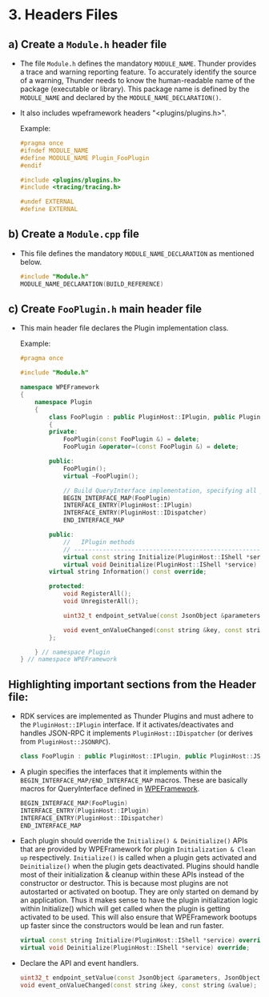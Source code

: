 # 3. Headers Files

## a) Create a `Module.h` header file

- The file `Module.h` defines the mandatory `MODULE_NAME`. Thunder provides a trace and warning reporting feature. To accurately identify the source of a warning, Thunder needs to know the human-readable name of the package (executable or library). This package name is defined by the `MODULE_NAME` and declared by the `MODULE_NAME_DECLARATION()`.

- It also includes wpeframework headers "<plugins/plugins.h>".

    Example:
    ```C
    #pragma once
    #ifndef MODULE_NAME
    #define MODULE_NAME Plugin_FooPlugin
    #endif

    #include <plugins/plugins.h>
    #include <tracing/tracing.h>

    #undef EXTERNAL
    #define EXTERNAL
    ```

## b) Create a `Module.cpp` file

- This file defines the mandatory `MODULE_NAME_DECLARATION` as mentioned below.
    ```C++
    #include "Module.h"
    MODULE_NAME_DECLARATION(BUILD_REFERENCE)
    ```

## c) Create `FooPlugin.h` main header file

- This main header file declares the Plugin implementation class.

    Example:
    ```C++
    #pragma once

    #include "Module.h"

    namespace WPEFramework
    {
        namespace Plugin
        {
            class FooPlugin : public PluginHost::IPlugin, public PluginHost::JSONRPC
            {
            private:
                FooPlugin(const FooPlugin &) = delete;
                FooPlugin &operator=(const FooPlugin &) = delete;

            public:
                FooPlugin();
                virtual ~FooPlugin();

                // Build QueryInterface implementation, specifying all possible interfaces to be returned.
                BEGIN_INTERFACE_MAP(FooPlugin)
                INTERFACE_ENTRY(PluginHost::IPlugin)
                INTERFACE_ENTRY(PluginHost::IDispatcher)
                END_INTERFACE_MAP

            public:
                //   IPlugin methods
                // -------------------------------------------------------------------------------------------------------
                virtual const string Initialize(PluginHost::IShell *service) override;
                virtual void Deinitialize(PluginHost::IShell *service) override;
            virtual string Information() const override;

            protected:
                void RegisterAll();
                void UnregisterAll();

                uint32_t endpoint_setValue(const JsonObject &parameters, JsonObject &response);

                void event_onValueChanged(const string &key, const string &value);
            };

        } // namespace Plugin
    } // namespace WPEFramework
    ```

## Highlighting important sections from the Header file:

- RDK services are implemented as Thunder Plugins and must adhere to the `PluginHost::IPlugin` interface. If it activates/deactivates and handles JSON-RPC it implements `PluginHost::IDispatcher` (or derives from `PluginHost::JSONRPC`).

    ```C++
    class FooPlugin : public PluginHost::IPlugin, public PluginHost::JSONRPC
    ```

- A plugin specifies the interfaces that it implements within the `BEGIN_INTERFACE_MAP/END_INTERFACE_MAP` macros. These are basically macros for QueryInterface defined in [WPEFramework](https://github.com/rdkcentral/Thunder/blob/master/Source/core/Services.h#L362).

    ```C++
    BEGIN_INTERFACE_MAP(FooPlugin)
    INTERFACE_ENTRY(PluginHost::IPlugin)
    INTERFACE_ENTRY(PluginHost::IDispatcher)
    END_INTERFACE_MAP
    ```

- Each plugin should override the `Initialize() & Deinitialize()` APIs that are provided by WPEFramework for plugin `Initialization & Clean up` respectively. `Initialize()` is called when a plugin gets activated and `Deinitialize()` when the plugin gets deactivated. Plugins should handle most of their initialization & cleanup within these APIs instead of the constructor or destructor. This is because most plugins are not autostarted or activated on bootup. They are only started on demand by an application. Thus it makes sense to have the plugin initialization logic within Initialize() which will get called when the plugin is getting activated to be used. This will also ensure that WPEFramework bootups up faster since the constructors would be lean and run faster.

    ```C++
    virtual const string Initialize(PluginHost::IShell *service) override;
    virtual void Deinitialize(PluginHost::IShell *service) override;
    ```

- Declare the API and event handlers.
    ```C++
    uint32_t endpoint_setValue(const JsonObject &parameters, JsonObject &response);
    void event_onValueChanged(const string &key, const string &value);
    ```



